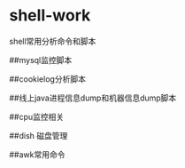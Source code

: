 shell-work
==========

shell常用分析命令和脚本
  
##mysql监控脚本

##cookielog分析脚本

##线上java进程信息dump和机器信息dump脚本

##cpu监控相关

##dish 磁盘管理

##awk常用命令
 
